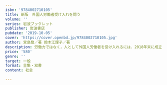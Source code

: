 ```yaml
---
isbn: '9784002710105'
title: 新版　外国人労働者受け入れを問う
volume: ''
series: 岩波ブックレット
publisher: 岩波書店
pubdate: '2019-10-05'
cover: 'https://cover.openbd.jp/9784002710105.jpg'
author: 宮島喬／著 鈴木江理子／著
description: 労働力ではなく，人として外国人労働者を受け入れるには．2018年末に成立した改定入管法を踏まえた新版．
price: '580'
genre: ''
target: 一般
format: 全集・双書
content: 社会

---
```

